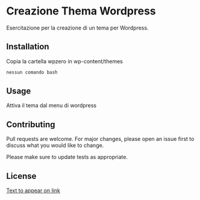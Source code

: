 # Creazione Thema Wordpress

Esercitazione  per la creazione di un tema per Wordpress.

## Installation

Copia la cartella wpzero in wp-content/themes

```bash
nessun comando bash
```

## Usage

Attiva il tema dal menu di wordpress

## Contributing
Pull requests are welcome. For major changes, please open an issue first to discuss what you would like to change.

Please make sure to update tests as appropriate.

## License
[Text to appear on link](https://github.com/lordwells79/wpzero)